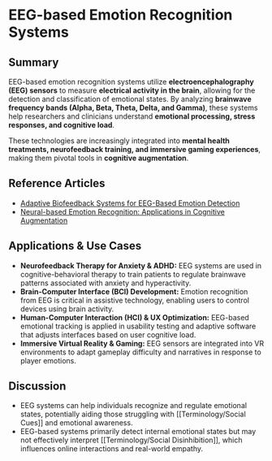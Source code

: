# EEG-based Emotion Recognition Systems

## Summary

EEG-based emotion recognition systems utilize **electroencephalography (EEG) sensors** to measure **electrical activity in the brain**, allowing for the detection and classification of emotional states. By analyzing **brainwave frequency bands (Alpha, Beta, Theta, Delta, and Gamma)**, these systems help researchers and clinicians understand **emotional processing, stress responses, and cognitive load**.

These technologies are increasingly integrated into **mental health treatments, neurofeedback training, and immersive gaming experiences**, making them pivotal tools in **cognitive augmentation**.

## Reference Articles

- [Adaptive Biofeedback Systems for EEG-Based Emotion Detection](https://arxiv.org/abs/2309.11097/)
- [Neural-based Emotion Recognition: Applications in Cognitive Augmentation](https://pubmed.ncbi.nlm.nih.gov/38111608/)

## Applications & Use Cases

- **Neurofeedback Therapy for Anxiety & ADHD:** EEG systems are used in cognitive-behavioral therapy to train patients to regulate brainwave patterns associated with anxiety and hyperactivity.
- **Brain-Computer Interface (BCI) Development:** Emotion recognition from EEG is critical in assistive technology, enabling users to control devices using brain activity.
- **Human-Computer Interaction (HCI) & UX Optimization:** EEG-based emotional tracking is applied in usability testing and adaptive software that adjusts interfaces based on user cognitive load.
- **Immersive Virtual Reality & Gaming:** EEG sensors are integrated into VR environments to adapt gameplay difficulty and narratives in response to player emotions.


## Discussion

- EEG systems can help individuals recognize and regulate emotional states, potentially aiding those struggling with [[Terminology/Social Cues]] and emotional awareness.
- EEG-based systems primarily detect internal emotional states but may not effectively interpret [[Terminology/Social Disinhibition]], which influences online interactions and real-world empathy.
